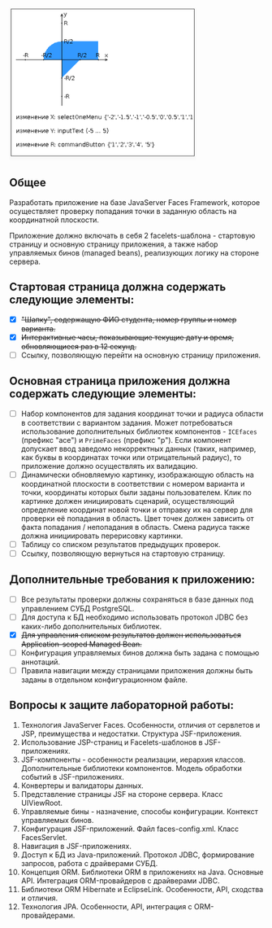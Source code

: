 ![graph](graph.png)
## Общее
Разработать приложение на базе JavaServer Faces Framework, которое осуществляет проверку попадания точки в заданную область на координатной плоскости.

Приложение должно включать в себя 2 facelets-шаблона - стартовую страницу и основную страницу приложения, а также набор управляемых бинов (managed beans), реализующих логику на стороне сервера.

## Стартовая страница должна содержать следующие элементы:
- [x] ~~"Шапку", содержащую ФИО студента, номер группы и номер варианта.~~
- [x] ~~Интерактивные часы, показывающие текущие дату и время, обновляющиеся раз в 12 секунд.~~
- [ ] Ссылку, позволяющую перейти на основную страницу приложения.

## Основная страница приложения должна содержать следующие элементы:
- [ ] Набор компонентов для задания координат точки и радиуса области в соответствии с вариантом задания. Может потребоваться использование дополнительных библиотек компонентов - `ICEfaces` (префикс "ace") и `PrimeFaces` (префикс "p"). Если компонент допускает ввод заведомо некорректных данных (таких, например, как буквы в координатах точки или отрицательный радиус), то приложение должно осуществлять их валидацию.
- [ ] Динамически обновляемую картинку, изображающую область на координатной плоскости в соответствии с номером варианта и точки, координаты которых были заданы пользователем. Клик по картинке должен инициировать сценарий, осуществляющий определение координат новой точки и отправку их на сервер для проверки её попадания в область. Цвет точек должен зависить от факта попадания / непопадания в область. Смена радиуса также должна инициировать перерисовку картинки.
- [ ] Таблицу со списком результатов предыдущих проверок.
- [ ] Ссылку, позволяющую вернуться на стартовую страницу.

## Дополнительные требования к приложению:
- [ ] Все результаты проверки должны сохраняться в базе данных под управлением СУБД PostgreSQL.
- [ ] Для доступа к БД необходимо использовать протокол JDBC без каких-либо дополнительных библиотек.
- [x] ~~Для управления списком результатов должен использоваться Application-scoped Managed Bean.~~
- [ ] Конфигурация управляемых бинов должна быть задана с помощью аннотаций.
- [ ] Правила навигации между страницами приложения должны быть заданы в отдельном конфигурационном файле.
 
## Вопросы к защите лабораторной работы:
1. Технология JavaServer Faces. Особенности, отличия от сервлетов и JSP, преимущества и недостатки. Структура JSF-приложения.
1. Использование JSP-страниц и Facelets-шаблонов в JSF-приложениях.
1. JSF-компоненты - особенности реализации, иерархия классов. Дополнительные библиотеки компонентов. Модель обработки событий в JSF-приложениях.
1. Конвертеры и валидаторы данных.
1. Представление страницы JSF на стороне сервера. Класс UIViewRoot.
1. Управляемые бины - назначение, способы конфигурации. Контекст управляемых бинов.
1. Конфигурация JSF-приложений. Файл faces-config.xml. Класс FacesServlet.
1. Навигация в JSF-приложениях.
1. Доступ к БД из Java-приложений. Протокол JDBC, формирование запросов, работа с драйверами СУБД.
1. Концепция ORM. Библиотеки ORM в приложениях на Java. Основные API. Интеграция ORM-провайдеров с драйверами JDBC.
1. Библиотеки ORM Hibernate и EclipseLink. Особенности, API, сходства и отличия.
1. Технология JPA. Особенности, API, интеграция с ORM-провайдерами.
